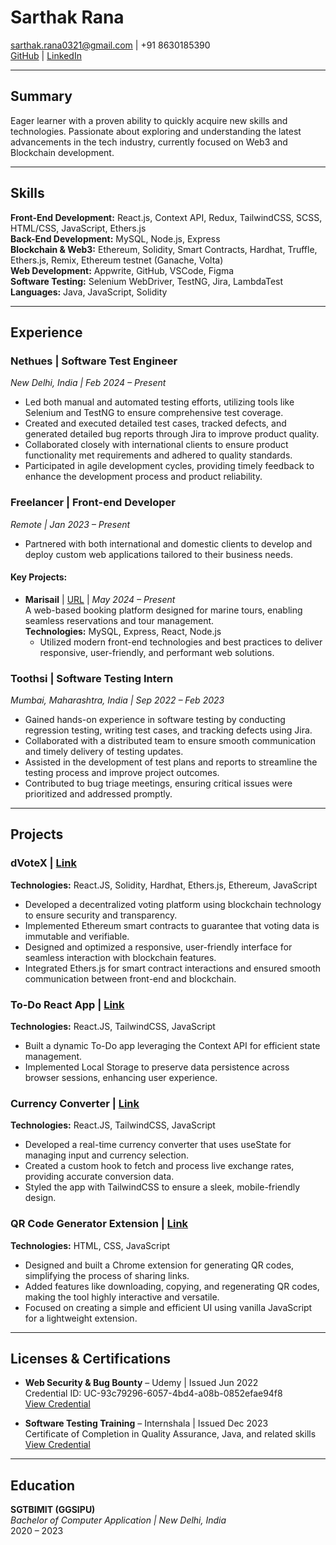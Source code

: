 # Sarthak Rana
[sarthak.rana0321@gmail.com](mailto:sarthak.rana0321@gmail.com) | +91 8630185390  
[GitHub](https://github.com/yourusername) | [LinkedIn](https://www.linkedin.com/in/yourprofile)

---

## Summary
Eager learner with a proven ability to quickly acquire new skills and technologies. Passionate about exploring and understanding the latest advancements in the tech industry, currently focused on Web3 and Blockchain development.

---

## Skills
**Front-End Development:** React.js, Context API, Redux, TailwindCSS, SCSS, HTML/CSS, JavaScript, Ethers.js  
**Back-End Development:** MySQL, Node.js, Express  
**Blockchain & Web3:** Ethereum, Solidity, Smart Contracts, Hardhat, Truffle, Ethers.js, Remix, Ethereum testnet (Ganache, Volta)  
**Web Development:** Appwrite, GitHub, VSCode, Figma  
**Software Testing:** Selenium WebDriver, TestNG, Jira, LambdaTest  
**Languages:** Java, JavaScript, Solidity

---

## Experience

### Nethues | Software Test Engineer
_New Delhi, India | Feb 2024 – Present_  
- Led both manual and automated testing efforts, utilizing tools like Selenium and TestNG to ensure comprehensive test coverage.
- Created and executed detailed test cases, tracked defects, and generated detailed bug reports through Jira to improve product quality.
- Collaborated closely with international clients to ensure product functionality met requirements and adhered to quality standards.
- Participated in agile development cycles, providing timely feedback to enhance the development process and product reliability.

### Freelancer | Front-end Developer
_Remote | Jan 2023 – Present_  
- Partnered with both international and domestic clients to develop and deploy custom web applications tailored to their business needs.

#### Key Projects:
- **Marisail** | [URL](https://test.marisail.com) | _May 2024 – Present_  
  A web-based booking platform designed for marine tours, enabling seamless reservations and tour management.  
  **Technologies:** MySQL, Express, React, Node.js  
  - Utilized modern front-end technologies and best practices to deliver responsive, user-friendly, and performant web solutions.

### Toothsi | Software Testing Intern  
_Mumbai, Maharashtra, India | Sep 2022 – Feb 2023_  
- Gained hands-on experience in software testing by conducting regression testing, writing test cases, and tracking defects using Jira.
- Collaborated with a distributed team to ensure smooth communication and timely delivery of testing updates.
- Assisted in the development of test plans and reports to streamline the testing process and improve project outcomes.
- Contributed to bug triage meetings, ensuring critical issues were prioritized and addressed promptly.

---

## Projects

### dVoteX | [Link](https://d-vote-x.vercel.app)  
**Technologies:** React.JS, Solidity, Hardhat, Ethers.js, Ethereum, JavaScript  
- Developed a decentralized voting platform using blockchain technology to ensure security and transparency.
- Implemented Ethereum smart contracts to guarantee that voting data is immutable and verifiable.
- Designed and optimized a responsive, user-friendly interface for seamless interaction with blockchain features.
- Integrated Ethers.js for smart contract interactions and ensured smooth communication between front-end and blockchain.

### To-Do React App | [Link](https://todo-react-app-ruddy.vercel.app)  
**Technologies:** React.JS, TailwindCSS, JavaScript  
- Built a dynamic To-Do app leveraging the Context API for efficient state management.
- Implemented Local Storage to preserve data persistence across browser sessions, enhancing user experience.

### Currency Converter | [Link](https://currency-converter-react-demo.vercel.app)  
**Technologies:** React.JS, TailwindCSS, JavaScript  
- Developed a real-time currency converter that uses useState for managing input and currency selection.
- Created a custom hook to fetch and process live exchange rates, providing accurate conversion data.
- Styled the app with TailwindCSS to ensure a sleek, mobile-friendly design.

### QR Code Generator Extension | [Link](https://github.com/SarthakRana21/Ext-QR_GenZ)  
**Technologies:** HTML, CSS, JavaScript  
- Designed and built a Chrome extension for generating QR codes, simplifying the process of sharing links.
- Added features like downloading, copying, and regenerating QR codes, making the tool highly interactive and versatile.
- Focused on creating a simple and efficient UI using vanilla JavaScript for a lightweight extension.

---

## Licenses & Certifications
- **Web Security & Bug Bounty** – Udemy | Issued Jun 2022  
  Credential ID: UC-93c79296-6057-4bd4-a08b-0852efae94f8  
  [View Credential](https://www.udemy.com/certificate/UC-93c79296-6057-4bd4-a08b-0852efae94f8/)
  
- **Software Testing Training** – Internshala | Issued Dec 2023  
  Certificate of Completion in Quality Assurance, Java, and related skills  
  [View Credential](https://trainings.internshala.com/view_certificate/72c8sdgvb8i/8h6od6mzoxl/)

---

## Education

**SGTBIMIT (GGSIPU)**  
_Bachelor of Computer Application | New Delhi, India_  
2020 – 2023
